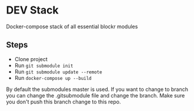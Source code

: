 # DEV Stack
Docker-compose stack of all essential blockr modules

## Steps
 - Clone project
 - Run `git submodule init`
 - Run `git submodule update --remote`
 - Run `docker-compose up --build`
 
By default the submodules master is used. If you want to change to branch you can change the .gitsubmodule file and change the branch.
Make sure you don't push this branch change to this repo.
